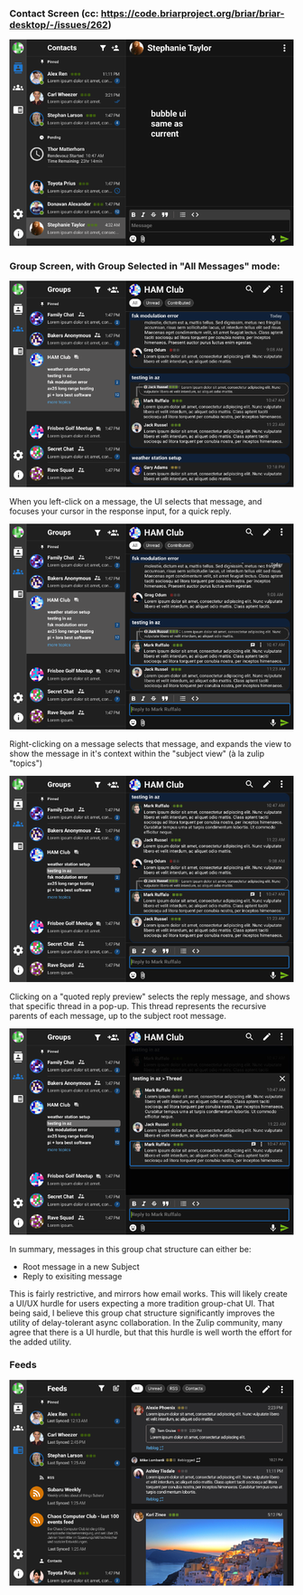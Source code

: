 ### Contact Screen (cc: https://code.briarproject.org/briar/briar-desktop/-/issues/262)

![Contact Screen UI Concept](pm.png)

### Group Screen, with Group Selected in "All Messages" mode:

![Group All Messages UI Concept](groups-0-1.png)

When you left-click on a message, the UI selects that message, and focuses your cursor in the response input, for a quick reply.

![Group Quick Reply UI Concept](quick-reply-fixed.png)

Right-clicking on a message selects that message, and expands the view to show the message in it's context within the "subject view" (à la zulip "topics")

![Group Subject View UI Concept](subject-view.png)

Clicking on a "quoted reply preview" selects the reply message, and shows that specific thread in a pop-up. This thread represents the recursive parents of each message, up to the subject root message. 

![Group Filtered Thread UI Concept](filtered-thread.png)

In summary, messages in this group chat structure can either be:
- Root message in a new Subject
- Reply to exisiting message

This is fairly restrictive, and mirrors how email works. This will likely create a UI/UX hurdle for users expecting a more tradition group-chat UI. That being said, I believe this group chat structure significantly improves the utility of delay-tolerant async collaboration. In the Zulip community, many agree that there is a UI hurdle, but that this hurdle is well worth the effort for the added utility.

### Feeds

![Feeds Screen UI Concept](feeds.png)
